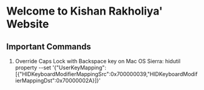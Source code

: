 # Welcome to Kishan Rakholiya' Website


## Important Commands
1. Override Caps Lock with Backspace key on Mac OS Sierra:
hidutil property --set '{"UserKeyMapping":[{"HIDKeyboardModifierMappingSrc":0x700000039,"HIDKeyboardModifierMappingDst":0x70000002A}]}'
